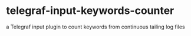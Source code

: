 # telegraf-input-keywords-counter
a Telegraf input plugin to count keywords from continuous tailing log files

